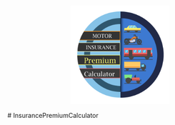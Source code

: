 <p align="center">
	<img src="https://github.com/Abhishekds94/InsurancePremiumCalculator/blob/master/app/src/main/res/drawable/applogo.png" width="220">
</p>
# InsurancePremiumCalculator
